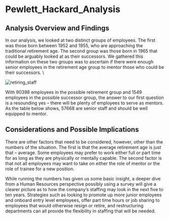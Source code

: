# Pewlett_Hackard_Analysis

## Analysis Overview and Findings

In our analysis, we looked at two distinct groups of employees. The first was those born between 1952 and 1955, who are approaching the traditional retirement age. The second group was those born in 1965 that could be arguably looked at as their successors. We gathered this information on these two groups was to ascertain if there were enough senior employees in the retirement age group to mentor those who could be their successors. \

![retiring_staff](https://user-images.githubusercontent.com/95390073/156431588-f3ce5e05-6fe8-4a29-a0dc-6b9baa4a0201.png)


With 90398 employees in the possible retirement group and 1549 employees in the possible successor group, the answer to our first question is a resounding yes – there will be plenty of employees to serve as mentors. As the table below shows, 57668 are senior staff and should be well equipped to mentor.

## Considerations and Possible Implications

There are other factors that need to be considered, however, other than the numbers of the situation. The first is that the average retirement age is just that – average. Some employees may prefer to work either full or part time for as long as they are physically or mentally capable. The second factor is that not all employees may want to take on either the role of mentor or the role of trainee for a new position.

While running the numbers has given us some basic insight, a deeper dive from a Human Resources perspective possibly using a survey will give a clearer picture as to how the company’s staffing may look in the next five to ten years. Strategies such as looking to promote up more junior employees and onboard entry level employees, offer part time hours or job sharing to employees that would otherwise resign or retire, and restructuring departments can all provide the flexibility in staffing that will be needed.
